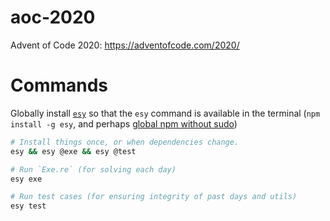 # aoc-2020

Advent of Code 2020: https://adventofcode.com/2020/

# Commands

Globally install [`esy`](https://www.npmjs.com/package/esy) so that the `esy`
command is available in the terminal (`npm install -g esy`, and perhaps
[global npm without sudo](https://github.com/sindresorhus/guides/blob/master/npm-global-without-sudo.md))

```bash
# Install things once, or when dependencies change.
esy && esy @exe && esy @test

# Run `Exe.re` (for solving each day)
esy exe

# Run test cases (for ensuring integrity of past days and utils)
esy test
```
